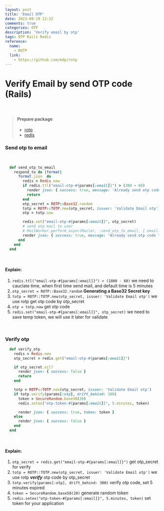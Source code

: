 ```yaml
---
layout: post
title: 'Email OTP'
date: 2023-09-19 12:22
comments: true
categories: OTP
description: 'Verify email by otp'
tags: OTP Rails Redis
reference:
  name:
    - ROTP
  link:
    - https://github.com/mdp/rotp
---
```


Verify Email by send OTP code (Rails)
=======================================
<br>

> #### Prepare package
>
> - [rotp](https://github.com/mdp/rotp)
> - [redis](https://redis.io/)
>

### Send otp to email

<br>

```rb
  def send_otp_to_email
    respond_to do |format|
      format.json  do
        redis = Redis.new
        if redis.ttl("email-otp-#{params[:email]}") > (300 - 60)
          render json: { success: true, message: 'Already send otp code to email, please wait a moment' }
          return
        end
        otp_secret = ROTP::Base32.random
        totp = ROTP::TOTP.new(otp_secret, issuer: 'Validate Email otp')
        otp = totp.now

        redis.set("email-otp-#{params[:email]}", otp_secret)
        # send otp mail to user
        # MailWorker.perform_async(Mailer, :send_otp_to_email, { email: params[:email], otp: otp })
        render json: { success: true, message: "Already send otp code to your email, please checkout" }
      end
    end
  end
```

<br>

#### Explain:

1. `redis.ttl("email-otp-#{params[:email]}") > (1800 - 60)` we need to cauclate time, when first time send mail, and default time is 5 minutes
2. `otp_secret = ROTP::Base32.random` **Generating a Base32 Secret key**
3. `totp = ROTP::TOTP.new(otp_secret, issuer: 'Validate Email otp')` we use rotp get otp code by otp_secret
4. `otp = totp.now` get otp code
5. `redis.set("email-otp-#{params[:email]}", otp_secret)` we need to save temp token, we will use it later for validate

<br>

### Verify otp

```rb
  def verify_otp
    redis = Redis.new
    otp_secret = redis.get("email-otp-#{params[:email]}")

    if otp_secret.nil?
      render json: { success: false }
      return
    end

    totp = ROTP::TOTP.new(otp_secret, issuer: 'Validate Email otp')
    if totp.verify(params[:otp], drift_behind: 300)
      token = SecureRandom.base58(20)
      redis.setex("otp-token-#{params[:email]}", 5.minutes, token)

      render json: { success: true, token: token }
    else
      render json: { success: false }
    end
  end
```

<br>

#### Explain:

1. `otp_secret = redis.get("email-otp-#{params[:email]}")` get otp_secret for verify
2. `totp = ROTP::TOTP.new(otp_secret, issuer: 'Validate Email otp')` we use rotp ***verify*** otp code by otp_secret
3. `totp.verify(params[:otp], drift_behind: 300)` verify otp code, set 5 minutes expired
4. `token = SecureRandom.base58(20)` generate random token
5. `redis.setex("otp-token-#{params[:email]}", 5.minutes, token)` set token for your application
